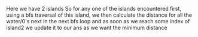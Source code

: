Here we have 2 islands
So for any one of the islands encountered first, using a bfs traversal of this island, we then calculate the distance for all the water/0's next in the next bfs loop and as soon as we reach some index of island2  we update it to our ans as we want the minimum distance